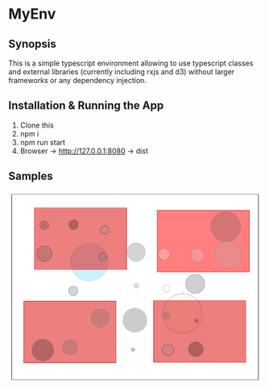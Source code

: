# MyEnv

## Synopsis

This is a simple typescript environment allowing to use typescript classes and external libraries (currently including rxjs and d3) without larger frameworks or any dependency injection.

## Installation & Running the App

1. Clone this
2. npm i
3. npm run start
4. Browser -> http://127.0.0.1:8080 -> dist

## Samples

![](./Screenshot_01.png "MyEnv")
